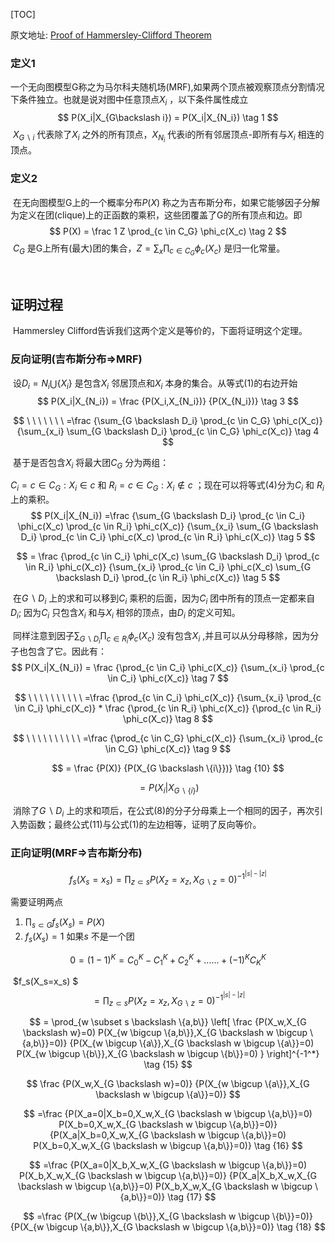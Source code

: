 [TOC]



原文地址: <a href=http://www.vis.uky.edu/~cheung/courses/ee639/Hammersley-Clifford_Theorem.pdf>Proof of Hammersley-Clifford Theorem</a>



### 定义1

​          一个无向图模型G称之为马尔科夫随机场(MRF),如果两个顶点被观察顶点分割情况下条件独立。也就是说对图中任意顶点$X_i$ ，以下条件属性成立
$$
P(X_i|X_{G\backslash i}) = P(X_i|X_{N_i})   \tag 1
$$
​           $X_{G \backslash i}$ 代表除了$X_i$ 之外的所有顶点，$X_{N_i}$ 代表i的所有邻居顶点-即所有与$X_i$ 相连的顶点。 



### 定义2

​        在无向图模型G上的一个概率分布$P(X)$ 称之为吉布斯分布，如果它能够因子分解为定义在团(clique)上的正函数的乘积，这些团覆盖了G的所有顶点和边。即
$$
P(X) = \frac 1 Z \prod_{c \in C_G} \phi_c(X_c)  \tag 2
$$
​        $C_G$ 是G上所有(最大)团的集合，$Z=\sum_x \prod_{c \in C_G} \phi_c(X_c)$ 是归一化常量。

​      

## 证明过程

​        Hammersley Clifford告诉我们这两个定义是等价的，下面将证明这个定理。

### 反向证明(吉布斯分布=>MRF)

​       设$D_i = N_i \bigcup \{X_i\}$ 是包含$X_i$ 邻居顶点和$X_i$ 本身的集合。从等式(1)的右边开始
$$
P(X_i|X_{N_i}) = \frac {P(X_i,X_{N_i})} {P(X_{N_i})}  \tag 3
$$

$$
\ \ \ \ \ \ \ =\frac {\sum_{G \backslash D_i} \prod_{c \in C_G} \phi_c(X_c)} {\sum_{x_i} \sum_{G \backslash D_i} \prod_{c \in C_G} \phi_c(X_c)}   \tag 4
$$

​         基于是否包含$X_i$ 将最大团$C_G$ 分为两组：

$C_i = {c \in C_G: X_i \in c}$  和 $R_i = {c \in C_G: X_i \notin c}$ ；现在可以将等式(4)分为$C_i$ 和 $R_i$ 上的乘积。
$$
P(X_i|X_{N_i}) =\frac {\sum_{G \backslash D_i} \prod_{c \in C_i} \phi_c(X_c) \prod_{c \in R_i} \phi_c(X_c)} {\sum_{x_i} \sum_{G \backslash D_i} \prod_{c \in C_i} \phi_c(X_c) \prod_{c \in R_i} \phi_c(X_c)}    \tag 5
$$

$$
= \frac {\prod_{c \in C_i} \phi_c(X_c) \sum_{G \backslash D_i} \prod_{c \in R_i} \phi_c(X_c)} {\sum_{x_i}  \prod_{c \in C_i} \phi_c(X_c) \sum_{G \backslash D_i} \prod_{c \in R_i} \phi_c(X_c)}    \tag 5
$$

​         在$G \backslash D_i$ 上的求和可以移到$C_i$ 乘积的后面，因为$C_i$ 团中所有的顶点一定都来自$D_i$; 因为$C_i$ 只包含$X_i$ 和与$X_i$ 相邻的顶点，由$D_i$ 的定义可知。

​         同样注意到因子$\sum_{G \backslash D_i} \prod_{c \in R_i} \phi_c(X_c)$ 没有包含$X_i$ ,并且可以从分母移除，因为分子也包含了它。因此有：
$$
P(X_i|X_{N_i}) = \frac {\prod_{c \in C_i} \phi_c(X_c)} {\sum_{x_i} \prod_{c \in C_i} \phi_c(X_c)}    \tag 7
$$

$$
\ \ \ \ \ \ \ \ \ \ =\frac {\prod_{c \in C_i} \phi_c(X_c)} {\sum_{x_i} \prod_{c \in C_i} \phi_c(X_c)} * \frac {\prod_{c \in R_i} \phi_c(X_c)} {\prod_{c \in R_i} \phi_c(X_c)}          \tag 8
$$

$$
\ \ \ \ \ \ \ \ \ \ =\frac {\prod_{c \in C_G} \phi_c(X_c)} {\sum_{x_i} \prod_{c \in C_G} \phi_c(X_c)}  \tag 9
$$

$$
= \frac {P(X)} {P(X_{G \backslash \{i\}})}    \tag {10}
$$

$$
= P(X_i|X_{G \backslash \{i\}})           \tag {11}
$$

​       消除了$G \backslash D_i$ 上的求和项后，在公式(8)的分子分母乘上一个相同的因子，再次引入势函数；最终公式(11)与公式(1)的左边相等，证明了反向等价。



### 正向证明(MRF=>吉布斯分布)


$$
f_s(X_s=x_s) = \prod_{z \subset s} P(X_z=x_z,X_{G \backslash z} =0)^{-1^{|s|-|z|}}   \tag {12}
$$


需要证明两点

1. $\prod_{s \subset G} f_s(X_s) = P(X)$
2. $f_s(X_s) =1$ 如果$s$ 不是一个团

$$
0 = (1 - 1)^K = C_0^K - C_1^K + C_2^K + ... ... + (-1)^KC_K^K       \tag {13}
$$



​                              $f_s(X_s=x_s) $
$$
= \prod_{z \subset s} P(X_z=x_z,X_{G \backslash z} =0)^{-1^{|s|-|z|}}   \tag {14}
$$

$$
= \prod_{w \subset s \backslash \{a,b\}} 
\left[ \frac 
{P(X_w,X_{G \backslash w}=0)  P(X_{w \bigcup \{a,b\}},X_{G \backslash w \bigcup \{a,b\}}=0)} 
{P(X_{w \bigcup \{a\}},X_{G \backslash w \bigcup \{a\}}=0) P(X_{w \bigcup \{b\}},X_{G \backslash w \bigcup \{b\}}=0) } 
\right]^{-1^*}          \tag {15}
$$

$$
\frac {P(X_w,X_{G \backslash w}=0)} {P(X_{w \bigcup \{a\}},X_{G \backslash w \bigcup \{a\}}=0)}
$$

$$
=\frac {P(X_a=0|X_b=0,X_w,X_{G \backslash w \bigcup \{a,b\}}=0) P(X_b=0,X_w,X_{G \backslash w \bigcup \{a,b\}}=0)} 
 {P(X_a|X_b=0,X_w,X_{G \backslash w \bigcup \{a,b\}}=0) P(X_b=0,X_w,X_{G \backslash w \bigcup \{a,b\}}=0)}    \tag {16}
$$

$$
=\frac {P(X_a=0|X_b,X_w,X_{G \backslash w \bigcup \{a,b\}}=0) P(X_b,X_w,X_{G \backslash w \bigcup \{a,b\}}=0)} 
 {P(X_a|X_b,X_w,X_{G \backslash w \bigcup \{a,b\}}=0) P(X_b,X_w,X_{G \backslash w \bigcup \{a,b\}}=0)}    \tag {17}
$$

$$
=\frac {P(X_{w \bigcup \{b\}},X_{G \backslash w \bigcup \{b\}}=0)}
{P(X_{w \bigcup \{a,b\}},X_{G \backslash w \bigcup \{a,b\}}=0)}    \tag {18}
$$

